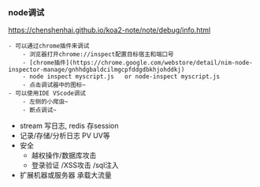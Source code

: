 ### node调试

https://chenshenhai.github.io/koa2-note/note/debug/info.html

    - 可以通过chrome插件来调试
        - 浏览器打开chrome://inspect配置目标宿主和端口号
        - [chrome插件](https://chrome.google.com/webstore/detail/nim-node-inspector-manage/gnhhdgbaldcilmgcpfddgdbkhjohddkj)
        - node inspect myscript.js   or node-inspect myscript.js
        - 点击调试器中的图标~
    - 可以使用IDE VScode调试
        - 左侧的小爬虫~
        - 断点调试~


- stream 写日志, redis 存session
- 记录/存储/分析日志   PV  UV等
- 安全
    - 越权操作/数据库攻击
    - 登录验证 /XSS攻击 /sql注入
- 扩展机器或服务器 承载大流量